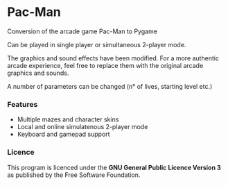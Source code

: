 # Pac-Man

Conversion of the arcade game Pac-Man to Pygame

Can be played in single player or simultaneous 2-player mode.

The graphics and sound effects have been modified.
For a more authentic arcade experience, feel free to replace them with the original arcade graphics and sounds.

A number of parameters can be changed (n° of lives, starting level etc.)

### Features

- Multiple mazes and character skins
- Local and online simulatenous 2-player mode
- Keyboard and gamepad support

### Licence

This program is licenced under the **GNU General Public Licence Version 3** as published by the Free Software Foundation.
